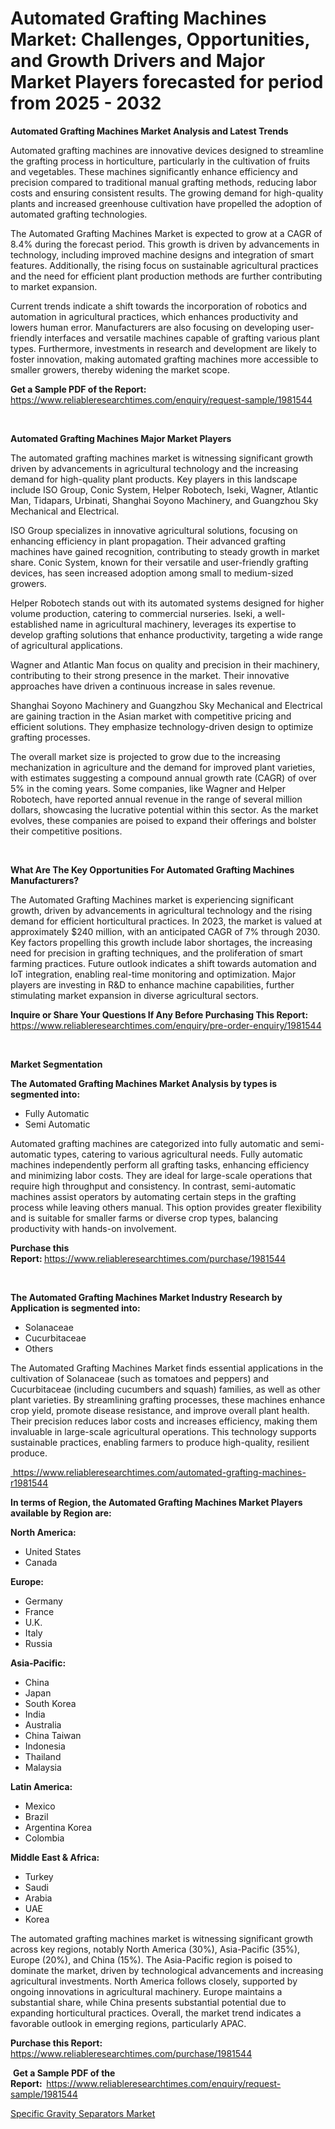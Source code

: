 <p><h1>Automated Grafting Machines Market: Challenges, Opportunities, and Growth Drivers and Major Market Players forecasted for period from 2025 - 2032</h1></p><p><strong>Automated Grafting Machines Market Analysis and Latest Trends</strong></p>
<p><p>Automated grafting machines are innovative devices designed to streamline the grafting process in horticulture, particularly in the cultivation of fruits and vegetables. These machines significantly enhance efficiency and precision compared to traditional manual grafting methods, reducing labor costs and ensuring consistent results. The growing demand for high-quality plants and increased greenhouse cultivation have propelled the adoption of automated grafting technologies.</p><p>The Automated Grafting Machines Market is expected to grow at a CAGR of 8.4% during the forecast period. This growth is driven by advancements in technology, including improved machine designs and integration of smart features. Additionally, the rising focus on sustainable agricultural practices and the need for efficient plant production methods are further contributing to market expansion. </p><p>Current trends indicate a shift towards the incorporation of robotics and automation in agricultural practices, which enhances productivity and lowers human error. Manufacturers are also focusing on developing user-friendly interfaces and versatile machines capable of grafting various plant types. Furthermore, investments in research and development are likely to foster innovation, making automated grafting machines more accessible to smaller growers, thereby widening the market scope.</p></p>
<p><strong>Get a Sample PDF of the Report:&nbsp;</strong> <a href="https://www.reliableresearchtimes.com/enquiry/request-sample/1981544?utm_campaign=2220&utm_medium=2&utm_source=Github&utm_content=ia&utm_term=02032025&utm_id=automated-grafting-machines">https://www.reliableresearchtimes.com/enquiry/request-sample/1981544</a></p>
<p>&nbsp;</p>
<p><strong>Automated Grafting Machines Major Market Players</strong></p>
<p><p>The automated grafting machines market is witnessing significant growth driven by advancements in agricultural technology and the increasing demand for high-quality plant products. Key players in this landscape include ISO Group, Conic System, Helper Robotech, Iseki, Wagner, Atlantic Man, Tidapars, Urbinati, Shanghai Soyono Machinery, and Guangzhou Sky Mechanical and Electrical.</p><p>ISO Group specializes in innovative agricultural solutions, focusing on enhancing efficiency in plant propagation. Their advanced grafting machines have gained recognition, contributing to steady growth in market share. Conic System, known for their versatile and user-friendly grafting devices, has seen increased adoption among small to medium-sized growers.</p><p>Helper Robotech stands out with its automated systems designed for higher volume production, catering to commercial nurseries. Iseki, a well-established name in agricultural machinery, leverages its expertise to develop grafting solutions that enhance productivity, targeting a wide range of agricultural applications.</p><p>Wagner and Atlantic Man focus on quality and precision in their machinery, contributing to their strong presence in the market. Their innovative approaches have driven a continuous increase in sales revenue. </p><p>Shanghai Soyono Machinery and Guangzhou Sky Mechanical and Electrical are gaining traction in the Asian market with competitive pricing and efficient solutions. They emphasize technology-driven design to optimize grafting processes.</p><p>The overall market size is projected to grow due to the increasing mechanization in agriculture and the demand for improved plant varieties, with estimates suggesting a compound annual growth rate (CAGR) of over 5% in the coming years. Some companies, like Wagner and Helper Robotech, have reported annual revenue in the range of several million dollars, showcasing the lucrative potential within this sector. As the market evolves, these companies are poised to expand their offerings and bolster their competitive positions.</p></p>
<p>&nbsp;</p>
<p><strong>What Are The Key Opportunities For Automated Grafting Machines Manufacturers?</strong></p>
<p><p>The Automated Grafting Machines market is experiencing significant growth, driven by advancements in agricultural technology and the rising demand for efficient horticultural practices. In 2023, the market is valued at approximately $240 million, with an anticipated CAGR of 7% through 2030. Key factors propelling this growth include labor shortages, the increasing need for precision in grafting techniques, and the proliferation of smart farming practices. Future outlook indicates a shift towards automation and IoT integration, enabling real-time monitoring and optimization. Major players are investing in R&D to enhance machine capabilities, further stimulating market expansion in diverse agricultural sectors.</p></p>
<p><strong>Inquire or Share Your Questions If Any Before Purchasing This Report:</strong> <a href="https://www.reliableresearchtimes.com/enquiry/pre-order-enquiry/1981544?utm_campaign=2220&utm_medium=2&utm_source=Github&utm_content=ia&utm_term=02032025&utm_id=automated-grafting-machines">https://www.reliableresearchtimes.com/enquiry/pre-order-enquiry/1981544</a></p>
<p>&nbsp;</p>
<p><strong>Market Segmentation</strong></p>
<p><strong>The Automated Grafting Machines Market Analysis by types is segmented into:</strong></p>
<p><ul><li>Fully Automatic</li><li>Semi Automatic</li></ul></p>
<p><p>Automated grafting machines are categorized into fully automatic and semi-automatic types, catering to various agricultural needs. Fully automatic machines independently perform all grafting tasks, enhancing efficiency and minimizing labor costs. They are ideal for large-scale operations that require high throughput and consistency. In contrast, semi-automatic machines assist operators by automating certain steps in the grafting process while leaving others manual. This option provides greater flexibility and is suitable for smaller farms or diverse crop types, balancing productivity with hands-on involvement.</p></p>
<p><strong>Purchase this Report:&nbsp;</strong><a href="https://www.reliableresearchtimes.com/purchase/1981544?utm_campaign=2220&utm_medium=2&utm_source=Github&utm_content=ia&utm_term=02032025&utm_id=automated-grafting-machines">https://www.reliableresearchtimes.com/purchase/1981544</a></p>
<p>&nbsp;</p>
<p><strong>The Automated Grafting Machines Market Industry Research by Application is segmented into:</strong></p>
<p><ul><li>Solanaceae</li><li>Cucurbitaceae</li><li>Others</li></ul></p>
<p><p>The Automated Grafting Machines Market finds essential applications in the cultivation of Solanaceae (such as tomatoes and peppers) and Cucurbitaceae (including cucumbers and squash) families, as well as other plant varieties. By streamlining grafting processes, these machines enhance crop yield, promote disease resistance, and improve overall plant health. Their precision reduces labor costs and increases efficiency, making them invaluable in large-scale agricultural operations. This technology supports sustainable practices, enabling farmers to produce high-quality, resilient produce.</p></p>
<p><a href="https://www.reliableresearchtimes.com/automated-grafting-machines-r1981544?utm_campaign=2220&utm_medium=2&utm_source=Github&utm_content=ia&utm_term=02032025&utm_id=automated-grafting-machines">&nbsp;https://www.reliableresearchtimes.com/automated-grafting-machines-r1981544</a></p>
<p><strong>In terms of Region, the Automated Grafting Machines Market Players available by Region are:</strong></p>
<p>
    <p> <strong> North America: </strong>
        <ul>
            <li>United States</li>
            <li>Canada</li>
        </ul>
        </p> 
    <p> <strong> Europe: </strong>
        <ul>
            <li>Germany</li>
            <li>France</li>
            <li>U.K.</li>
            <li>Italy</li>
            <li>Russia</li>
        </ul>
        </p> 
    <p> <strong> Asia-Pacific: </strong>
        <ul>
            <li>China</li>
            <li>Japan</li>
            <li>South Korea</li>
            <li>India</li>
            <li>Australia</li>
            <li>China Taiwan</li>
            <li>Indonesia</li>
            <li>Thailand</li>
            <li>Malaysia</li>
        </ul>
        </p> 
    <p> <strong> Latin America: </strong>
        <ul>
            <li>Mexico</li>
            <li>Brazil</li>
            <li>Argentina Korea</li>
            <li>Colombia</li>
        </ul>
        </p> 
    <p> <strong> Middle East & Africa: </strong>
        <ul>
            <li>Turkey</li>
            <li>Saudi</li>
            <li>Arabia</li>
            <li>UAE</li>
            <li>Korea</li>
        </ul>
    </p>
    </p>
<p><p>The automated grafting machines market is witnessing significant growth across key regions, notably North America (30%), Asia-Pacific (35%), Europe (20%), and China (15%). The Asia-Pacific region is poised to dominate the market, driven by technological advancements and increasing agricultural investments. North America follows closely, supported by ongoing innovations in agricultural machinery. Europe maintains a substantial share, while China presents substantial potential due to expanding horticultural practices. Overall, the market trend indicates a favorable outlook in emerging regions, particularly APAC.</p></p>
<p><strong>Purchase this Report: </strong><a href="https://www.reliableresearchtimes.com/purchase/1981544?utm_campaign=2220&utm_medium=2&utm_source=Github&utm_content=ia&utm_term=02032025&utm_id=automated-grafting-machines">https://www.reliableresearchtimes.com/purchase/1981544</a></p>
<p>&nbsp;<strong>Get a Sample PDF of the Report:&nbsp;&nbsp;</strong><a href="https://www.reliableresearchtimes.com/enquiry/request-sample/1981544?utm_campaign=2220&utm_medium=2&utm_source=Github&utm_content=ia&utm_term=02032025&utm_id=automated-grafting-machines">https://www.reliableresearchtimes.com/enquiry/request-sample/1981544</a></p>
<p><strong></strong></p>
<p><p><a href="https://github.com/jerhoskinson197676/Market-Research-Report-List-1/blob/main/specific-gravity-separators-market.md?utm_campaign=2220&utm_medium=2&utm_source=Github&utm_content=ia&utm_term=02032025&utm_id=automated-grafting-machines">Specific Gravity Separators Market</a></p></p>